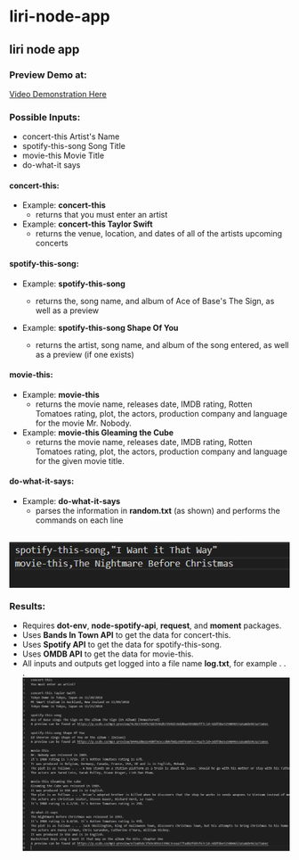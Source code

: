 # liri-node-app
## liri node app

### Preview Demo at:
[Video Demonstration Here](https://drive.google.com/file/d/18jORbpAmDrdgnWcPZ8Nb2pMgU_jcVw1n/view)

### Possible Inputs: 
* concert-this Artist's Name
* spotify-this-song Song Title 
* movie-this Movie Title
* do-what-it says

#### concert-this:
* Example: **concert-this**
    * returns that you must enter an artist
* Example: **concert-this Taylor Swift**
    * returns the venue, location, and dates of all of the artists upcoming concerts
    
#### spotify-this-song:
* Example: **spotify-this-song**
    * returns the, song name, and album of Ace of Base's The Sign, as well as a preview

* Example: **spotify-this-song Shape Of You**
    * returns the artist, song name, and album of the song entered, as well as a preview (if one exists)

#### movie-this:  
* Example: **movie-this**
    * returns the movie name, releases date, IMDB rating, Rotten Tomatoes rating, plot, the actors, production company and language for the movie Mr. Nobody.
* Example: **movie-this Gleaming the Cube**
    * returns the movie name, releases date, IMDB rating, Rotten Tomatoes rating, plot, the actors, production company and language for the given movie title.

#### do-what-it-says:
* Example: **do-what-it-says**
    * parses the information in **random.txt** (as shown) and performs the commands on each line
<br style="clear: both;" />
<img src="https://github.com/hgmallar/liri-node-app/blob/master/images/random.PNG?raw=true"
     alt="random.txt"
     style="float: left; margin-right: 10px;" />
<br style="clear: both;" /> 

### Results: 
* Requires **dot-env**, **node-spotify-api**, **request**, and **moment** packages.
* Uses **Bands In Town API** to get the data for concert-this.
* Uses **Spotify API** to get the data for spotify-this-song.  
* Uses **OMDB API** to get the data for movie-this.  
* All inputs and outputs get logged into a file name **log.txt**, for example . . .
![log.txt](https://github.com/hgmallar/liri-node-app/blob/master/images/log.PNG?raw=true "log.txt")
